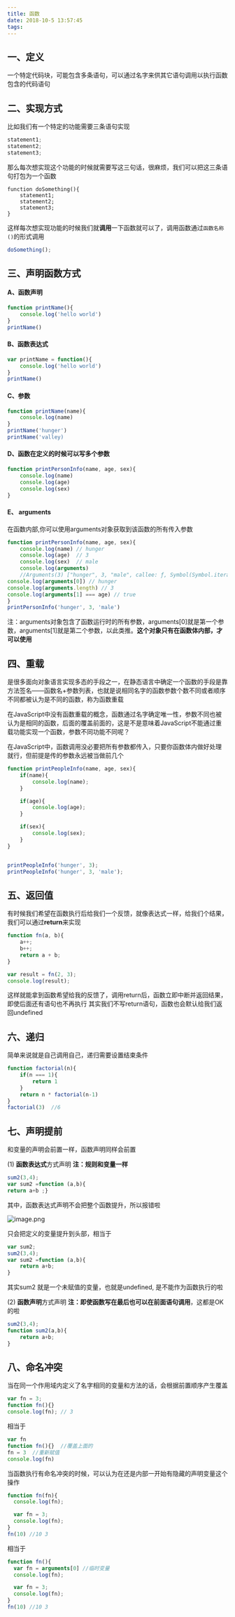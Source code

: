 ```yaml
---
title: 函数
date: 2018-10-5 13:57:45
tags:
---
```



## 一、定义

一个特定代码块，可能包含多条语句，可以通过名字来供其它语句调用以执行函数包含的代码语句



## 二、实现方式

比如我们有一个特定的功能需要三条语句实现

```javascript
statement1;
statement2;
statement3;
```

那么每次想实现这个功能的时候就需要写这三句话，很麻烦，我们可以把这三条语句打包为一个函数

```
function doSomething(){
    statement1;
    statement2;
    statement3;
}
```

这样每次想实现功能的时候我们就**调用**一下函数就可以了，调用函数通过`函数名称()`的形式调用

```javascript
doSomething();
```



## **三、声明函数方式**

#### A、函数声明

```javascript
function printName(){
    console.log('hello world')
}
printName()
```



#### B、函数表达式

```javascript
var printName = function(){
    console.log('hello world')
}
printName()
```



#### C、参数

```javascript
function printName(name){
    console.log(name)
}
printName('hunger')
printName('valley)
```



#### D、函数在定义的时候可以写多个参数

```javascript
function printPersonInfo(name, age, sex){
    console.log(name)
    console.log(age)
    console.log(sex)
}
```



#### E、 arguments

在函数内部,你可以使用arguments对象获取到该函数的所有传入参数

```javascript
function printPersonInfo(name, age, sex){
    console.log(name) // hunger
    console.log(age)  // 3
    console.log(sex)  // male
    console.log(arguments)
    //Arguments(3) ["hunger", 3, "male", callee: ƒ, Symbol(Symbol.iterator): ƒ]
console.log(arguments[0]) // hunger
console.log(arguments.length) // 3
console.log(arguments[1] === age) // true
}
printPersonInfo('hunger', 3, 'male')
```

注：arguments对象包含了函数运行时的所有参数，arguments[0]就是第一个参数，arguments[1]就是第二个参数，以此类推。**这个对象只有在函数体内部，才可以使用**



## 四、重载

是很多面向对象语言实现多态的手段之一，在静态语言中确定一个函数的手段是靠方法签名——函数名+参数列表，也就是说相同名字的函数参数个数不同或者顺序不同都被认为是不同的函数，称为函数重载

在JavaScript中没有函数重载的概念，函数通过名字确定唯一性，参数不同也被认为是相同的函数，后面的覆盖前面的，这是不是意味着JavaScript不能通过重载功能实现一个函数，参数不同功能不同呢？

在JavaScript中，函数调用没必要把所有参数都传入，只要你函数体内做好处理就行，但前提是传的参数永远被当做前几个

```javascript
function printPeopleInfo(name, age, sex){
    if(name){
        console.log(name);
    }

    if(age){
        console.log(age);
    }

    if(sex){
        console.log(sex);
    }
}


printPeopleInfo('hunger', 3);
printPeopleInfo('hunger', 3, 'male');
```



## 五、返回值

有时候我们希望在函数执行后给我们一个反馈，就像表达式一样，给我们个结果，我们可以通过**return**来实现

```javascript
function fn(a, b){
    a++;
    b++;
    return a + b;
}

var result = fn(2, 3);
console.log(result);
```

这样就能拿到函数希望给我的反馈了，调用return后，函数立即中断并返回结果，即使后面还有语句也不再执行
其实我们不写return语句，函数也会默认给我们返回undefined



## 六、递归

简单来说就是自己调用自己，递归需要设置结束条件

```javascript
function factorial(n){
    if(n === 1){
        return 1
    }
    return n * factorial(n-1)
}
factorial(3)  //6
```



## 七、声明提前

和变量的声明会前置一样，函数声明同样会前置

(1)  **函数表达式**方式声明    **注：规则和变量一样**

```javascript
sum2(3,4);
var sum2 =function (a,b){
return a+b ;} 
```

其中，函数表达式声明不会把整个函数提升，所以报错啦

![image.png](https://upload-images.jianshu.io/upload_images/14339384-83476bdfbc0caaf1.png?imageMogr2/auto-orient/strip%7CimageView2/2/w/1240)



只会把定义的变量提升到头部，相当于

```javascript
var sum2;
sum2(3,4);
var sum2 =function (a,b){
	return a+b;
} 
```

其实sum2 就是一个未赋值的变量，也就是undefined, 是不能作为函数执行的啦



(2)  **函数声明**方式声明    **注：即使函数写在最后也可以在前面语句调用**，这都是OK的啦

```javascript
sum2(3,4);
function sum2(a,b){
	return a+b;
}
```



## 八、命名冲突

当在同一个作用域内定义了名字相同的变量和方法的话，会根据前置顺序产生覆盖

```javascript
var fn = 3;
function fn(){}
console.log(fn); // 3
```

相当于

```javascript
var fn
function fn(){}  //覆盖上面的
fn = 3  //重新赋值
console.log(fn)
```

当函数执行有命名冲突的时候，可以认为在还是内部一开始有隐藏的声明变量这个操作

```javascript
function fn(fn){
  console.log(fn);

  var fn = 3;
  console.log(fn);
}
fn(10) //10 3
```

相当于

```javascript
function fn(){
  var fn = arguments[0] //临时变量
  console.log(fn);

  var fn = 3;
  console.log(fn);
}
fn(10) //10 3
```















